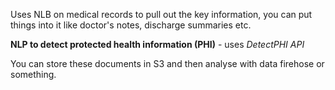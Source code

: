 Uses NLB on medical records to pull out the key information, you can put things into it like doctor's notes, discharge summaries etc.

**NLP to detect protected health information (PHI)** - uses *DetectPHI API*

You can store these documents in S3 and then analyse with data firehose or something.